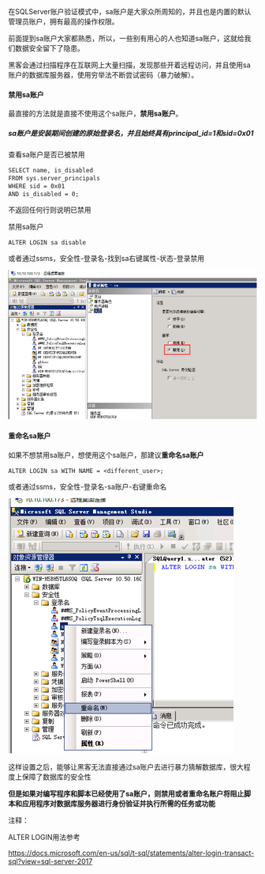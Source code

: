 在SQLServer账户验证模式中，sa账户是大家众所周知的，并且也是内置的默认管理员账户，拥有最高的操作权限。

前面提到sa账户大家都熟悉，所以，一些别有用心的人也知道sa账户，这就给我们数据安全留下了隐患。

黑客会通过扫描程序在互联网上大量扫描，发现那些开着远程访问，并且使用sa账户的数据库服务器，使用穷举法不断尝试密码（暴力破解）。

#### 禁用sa账户

最直接的方法就是直接不使用这个sa账户，**禁用sa账户**。

##### sa账户是安装期间创建的原始登录名，并且始终具有principal_id=1和sid=0x01

查看sa账户是否已被禁用

```
SELECT name, is_disabled 
FROM sys.server_principals 
WHERE sid = 0x01 
AND is_disabled = 0;
```

不返回任何行则说明已禁用

禁用sa账户

```
ALTER LOGIN sa disable
```

或者通过ssms，安全性-登录名-找到sa右键属性-状态-登录禁用

![1547610108907](assets/1547610108907.png)

#### 重命名sa账户

如果不想禁用sa账户，想使用这个sa账户，那建议**重命名sa账户**

```
ALTER LOGIN sa WITH NAME = <different_user>;
```

或者通过ssms，安全性-登录名-sa账户-右键重命名

![1547617675823](assets/1547617675823.png)

这样设置之后，能够让黑客无法直接通过sa账户去进行暴力猜解数据库，很大程度上保障了数据库的安全性



**但是如果对编写程序和脚本已经使用了sa账户，则禁用或者重命名账户将阻止脚本和应用程序对数据库服务器进行身份验证并执行所需的任务或功能**

注释：

ALTER LOGIN用法参考

https://docs.microsoft.com/en-us/sql/t-sql/statements/alter-login-transact-sql?view=sql-server-2017

